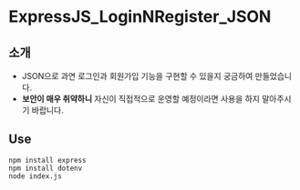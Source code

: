 # ExpressJS_LoginNRegister_JSON
## 소개
- JSON으로 과연 로그인과 회원가입 기능을 구현할 수 있을지 궁금하여 만들었습니다.
- **보안이 매우 취약하니** 자신이 직접적으로 운영할 예정이라면 사용을 하지 말아주시기 바랍니다.

## Use
```console
npm install express
npm install dotenv
node index.js
```
